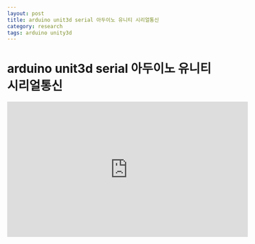 ```yaml
---
layout: post
title: arduino unit3d serial 아두이노 유니티 시리얼통신
category: research
tags: arduino unity3d
---
```


# arduino unit3d serial 아두이노 유니티 시리얼통신

<iframe width="560" height="315" src="https://www.youtube.com/embed/uku84nPUXa8?si=M7Y5B4YrLqAJL-UD" title="YouTube video player" frameborder="0" allow="accelerometer; autoplay; clipboard-write; encrypted-media; gyroscope; picture-in-picture; web-share" allowfullscreen></iframe>

